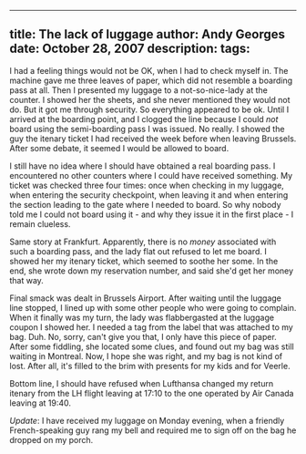 -----
title:  The lack of luggage
author: Andy Georges
date: October 28, 2007
description: 
tags: 
-----







I had a feeling things would not be OK, when I had to check myself in.
The machine gave me three leaves of paper, which did not resemble a
boarding pass at all. Then I presented my luggage to a not-so-nice-lady
at the counter. I showed her the sheets, and she never mentioned they
would not do. But it got me through security. So everything appeared to
be ok. Until I arrived at the boarding point, and I clogged the line
because I could *not* board using the semi-boarding pass I was issued.
No really. I showed the guy the itenary ticket I had received the week
before when leaving Brussels. After some debate, it seemed I would be
allowed to board.


I still have no idea where I should have obtained a real boarding pass.
I encountered no other counters where I could have received something.
My ticket was checked three four times: once when checking in my
luggage, when entering the security checkpoint, when leaving it and when
entering the section leading to the gate where I needed to board. So why
nobody told me I could not board using it - and why they issue it in the
first place - I remain clueless.


Same story at Frankfurt. Apparently, there is no *money* associated with
such a boarding pass, and the lady flat out refused to let me board. I
showed her my itenary ticket, which seemed to soothe her some. In the
end, she wrote down my reservation number, and said she'd get her money
that way.


Final smack was dealt in Brussels Airport. After waiting until the
luggage line stopped, I lined up with some other people who were going
to complain. When it finally was my turn, the lady was flabbergasted at
the luggage coupon I showed her. I needed a tag from the label that was
attached to my bag. Duh. No, sorry, can't give you that, I only have
this piece of paper. After some fiddling, she located some clues, and
found out my bag was still waiting in Montreal. Now, I hope she was
right, and my bag is not kind of lost. After all, it's filled to the
brim with presents for my kids and for Veerle.


Bottom line, I should have refused when Lufthansa changed my return
itenary from the LH flight leaving at 17:10 to the one operated by Air
Canada leaving at 19:40.


*Update*: I have received my luggage on Monday evening, when a friendly
French-speaking guy rang my bell and required me to sign off on the bag
he dropped on my porch.




